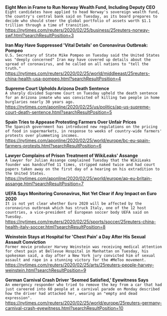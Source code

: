**Eight Men in Frame to Run Norway Wealth Fund, Including Deputy CEO**\
`Eight candidates have applied to head Norway's sovereign wealth fund, the country's central bank said on Tuesday, as its board prepares to decide who should steer the global portfolio of assets worth $1.1 trillion through a time of transition.`\
https://nytimes.com/reuters/2020/02/25/business/25reuters-norway-swf.html?searchResultPosition=3

**Iran May Have Suppressed 'Vital Details' on Coronavirus Outbreak: Pompeo**\
`U.S. Secretary of State Mike Pompeo on Tuesday said the United States was "deeply concerned" Iran may have covered up details about the spread of coronavirus, and he called on all nations to "tell the truth."`\
https://nytimes.com/reuters/2020/02/25/world/middleeast/25reuters-china-health-usa-pompeo.html?searchResultPosition=4

**Supreme Court Upholds Arizona Death Sentence**\
`A sharply divided Supreme Court on Tuesday upheld the death sentence for an Arizona inmate who was convicted of killing two people in home burglaries nearly 30 years ago.`\
https://nytimes.com/aponline/2020/02/25/us/politics/ap-us-supreme-court-death-sentence.html?searchResultPosition=5

**Spain Tries to Appease Protesting Farmers Over Unfair Prices**\
`The Spanish government has introduced new regulations on the pricing of food in supermarkets, in response to weeks of country-wide farmers' protests over plummeting incomes.`\
https://nytimes.com/aponline/2020/02/25/world/europe/bc-eu-spain-farmers-protests.html?searchResultPosition=6

**Lawyer Complains of Prison Treatment of WikiLeaks' Assange**\
`A lawyer for Julian Assange complained Tuesday that the WikiLeaks founder was handcuffed 11 times, stripped naked twice and had court papers taken away on the first day of a hearing on his extradition to the United States.`\
https://nytimes.com/aponline/2020/02/25/world/europe/ap-eu-britain-assange.html?searchResultPosition=7

**UEFA Says Monitoring Coronavirus, Not Yet Clear if Any Impact on Euro 2020**\
`It is not yet clear whether Euro 2020 will be affected by the coronavirus outbreak which has struck Italy, one of the 12 host countries, a vice-president of European soccer body UEFA said on Tuesday.`\
https://nytimes.com/reuters/2020/02/25/sports/soccer/25reuters-china-health-italy-soccer.html?searchResultPosition=8

**Weinstein Stays at Hospital for 'Chest Pain' a Day After His Sexual Assault Conviction**\
`Former movie producer Harvey Weinstein was receiving medical attention for chest pain at Bellevue Hospital in Manhattan on Tuesday, his spokesman said, a day after a New York jury convicted him of sexual assault and rape in a stunning victory for the #MeToo movement.`\
https://nytimes.com/reuters/2020/02/25/arts/25reuters-people-harvey-weinstein.html?searchResultPosition=9

**German Carnival Crash Driver 'Seemed Satisfied,' Eyewitness Says**\
`An emergency responder who tried to remove the key from a car that had just careered into 60 people at a carnival parade on Monday described how the driver had attacked her, wearing an "empty and dead expression".`\
https://nytimes.com/reuters/2020/02/25/world/europe/25reuters-germany-carnival-crash-eyewitness.html?searchResultPosition=10

